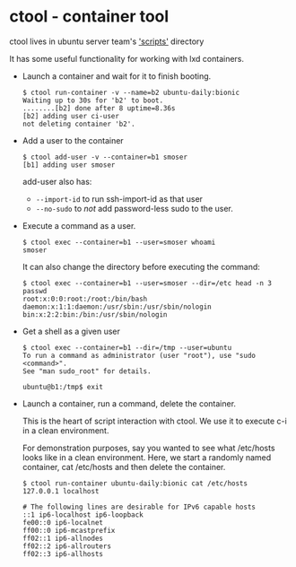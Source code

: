# ctool - container tool

ctool lives in ubuntu server team's ['scripts'](https://github.com/CanonicalLtd/uss-tableflip/tree/master/scripts) directory

It has some useful functionality for working with lxd containers.

 * Launch a container and wait for it to finish booting.

       $ ctool run-container -v --name=b2 ubuntu-daily:bionic
       Waiting up to 30s for 'b2' to boot.
       ........[b2] done after 8 uptime=8.36s
       [b2] adding user ci-user
       not deleting container 'b2'.

 * Add a user to the container

       $ ctool add-user -v --container=b1 smoser
       [b1] adding user smoser

   add-user also has:

     * `--import-id` to run ssh-import-id as that user
     * `--no-sudo` to *not* add password-less sudo to the user.

 * Execute a command as a user.

       $ ctool exec --container=b1 --user=smoser whoami
       smoser


   It can also change the directory before executing the command:

       $ ctool exec --container=b1 --user=smoser --dir=/etc head -n 3 passwd
       root:x:0:0:root:/root:/bin/bash
       daemon:x:1:1:daemon:/usr/sbin:/usr/sbin/nologin
       bin:x:2:2:bin:/bin:/usr/sbin/nologin


 * Get a shell as a given user

       $ ctool exec --container=b1 --dir=/tmp --user=ubuntu
       To run a command as administrator (user "root"), use "sudo <command>".
       See "man sudo_root" for details.

       ubuntu@b1:/tmp$ exit

 * Launch a container, run a command, delete the container.

   This is the heart of script interaction with ctool.  We use it to execute c-i in a clean environment.

   For demonstration  purposes, say you wanted to see what /etc/hosts looks like in a clean environment.  Here, we start a randomly named container, cat /etc/hosts and then delete the container.

       $ ctool run-container ubuntu-daily:bionic cat /etc/hosts
       127.0.0.1 localhost

       # The following lines are desirable for IPv6 capable hosts
       ::1 ip6-localhost ip6-loopback
       fe00::0 ip6-localnet
       ff00::0 ip6-mcastprefix
       ff02::1 ip6-allnodes
       ff02::2 ip6-allrouters
       ff02::3 ip6-allhosts
